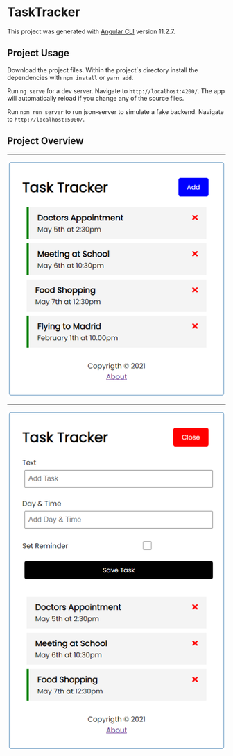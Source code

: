 # TaskTracker

This project was generated with [Angular CLI](https://github.com/angular/angular-cli) version 11.2.7.

## Project Usage

Download the project files. Within the project´s directory install the dependencies with `npm install` or `yarn add`.

Run `ng serve` for a dev server. Navigate to `http://localhost:4200/`. The app will automatically reload if you change any of the source files.

Run `npm run server` to run json-server to simulate a fake backend. Navigate to `http://localhost:5000/`.

## Project Overview

***********************************************************************************************
![](readme_imgs/tasks_view.PNG)

***********************************************************************************************

![](readme_imgs/task_form.PNG)

